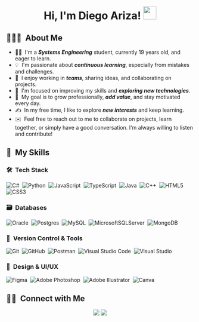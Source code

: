 <h1 align="center"> Hi, I'm Diego Ariza! <img src="https://media.giphy.com/media/hvRJCLFzcasrR4ia7z/giphy.gif" width="35"></h1>

## 👨🏻‍💻 &nbsp;About Me

* 👨‍🎓 &nbsp;I'm a ***Systems Engineering*** student, currently 19 years old, and eager to learn.
* 💡 &nbsp;I'm passionate about ***continuous learning***, especially from mistakes and challenges.
* 🤝 &nbsp;I enjoy working in ***teams***, sharing ideas, and collaborating on projects.
* 🌱 &nbsp;I'm focused on improving my skills and ***exploring new technologies***.
* 🎯 &nbsp;My goal is to grow professionally, ***add value***, and stay motivated every day.
* ✍️ &nbsp;In my free time, I like to explore ***new interests*** and keep learning.
* ✉️ &nbsp;Feel free to reach out to me to collaborate on projects, learn together, or simply have a good conversation. I'm always willing to listen and contribute!

## 💼 &nbsp;My Skills

### 🛠 &nbsp;Tech Stack

![C#](https://img.shields.io/badge/c%23-%23239120.svg?style=for-the-badge&logo=csharp&logoColor=white)&nbsp;
![Python](https://img.shields.io/badge/python-3670A0?style=for-the-badge&logo=python&logoColor=ffdd54)&nbsp;
![JavaScript](https://img.shields.io/badge/javascript-%23323330.svg?style=for-the-badge&logo=javascript&logoColor=%23F7DF1E)&nbsp;
![TypeScript](https://img.shields.io/badge/typescript-%23007ACC.svg?style=for-the-badge&logo=typescript&logoColor=white)&nbsp;
![Java](https://img.shields.io/badge/java-%23ED8B00.svg?style=for-the-badge&logo=openjdk&logoColor=white)&nbsp;
![C++](https://img.shields.io/badge/c++-%2300599C.svg?style=for-the-badge&logo=c%2B%2B&logoColor=white)&nbsp;
![HTML5](https://img.shields.io/badge/html5-%23E34F26.svg?style=for-the-badge&logo=html5&logoColor=white)&nbsp;
![CSS3](https://img.shields.io/badge/css3-%231572B6.svg?style=for-the-badge&logo=css3&logoColor=white)&nbsp;

### 🗃 &nbsp;Databases

![Oracle](https://img.shields.io/badge/Oracle-F80000?style=for-the-badge&logo=oracle&logoColor=white)&nbsp;
![Postgres](https://img.shields.io/badge/postgres-%23316192.svg?style=for-the-badge&logo=postgresql&logoColor=white)&nbsp;
![MySQL](https://img.shields.io/badge/mysql-4479A1.svg?style=for-the-badge&logo=mysql&logoColor=white)&nbsp;
![MicrosoftSQLServer](https://img.shields.io/badge/Microsoft%20SQL%20Server-CC2927?style=for-the-badge&logo=microsoft%20sql%20server&logoColor=white)&nbsp;
![MongoDB](https://img.shields.io/badge/MongoDB-%234ea94b.svg?style=for-the-badge&logo=mongodb&logoColor=white)&nbsp;

### 🧰 &nbsp;Version Control & Tools

![Git](https://img.shields.io/badge/git-%23F05033.svg?style=for-the-badge&logo=git&logoColor=white)&nbsp;
![GitHub](https://img.shields.io/badge/github-%23121011.svg?style=for-the-badge&logo=github&logoColor=white)&nbsp;
![Postman](https://img.shields.io/badge/Postman-FF6C37?style=for-the-badge&logo=postman&logoColor=white)&nbsp;
![Visual Studio Code](https://img.shields.io/badge/Visual%20Studio%20Code-0078d7.svg?style=for-the-badge&logo=visual-studio-code&logoColor=white)&nbsp;
![Visual Studio](https://img.shields.io/badge/Visual%20Studio-5C2D91.svg?style=for-the-badge&logo=visual-studio&logoColor=white)&nbsp;

### 🎨 &nbsp;Design & UI/UX

![Figma](https://img.shields.io/badge/figma-%23F24E1E.svg?style=for-the-badge&logo=figma&logoColor=white)&nbsp;
![Adobe Photoshop](https://img.shields.io/badge/adobe%20photoshop-%2331A8FF.svg?style=for-the-badge&logo=adobe%20photoshop&logoColor=white)&nbsp;
![Adobe Illustrator](https://img.shields.io/badge/adobe%20illustrator-%23FF9A00.svg?style=for-the-badge&logo=adobe%20illustrator&logoColor=white)&nbsp;
![Canva](https://img.shields.io/badge/Canva-%2300C4CC.svg?style=for-the-badge&logo=Canva&logoColor=white)&nbsp;

## 🤝🏻 &nbsp;Connect with Me

<p align="center">
<a href="https://co.linkedin.com/"><img src="https://img.shields.io/badge/linkedin-%230077B5.svg?style=for-the-badge&logo=linkedin&logoColor=white"/></a>
<a href="https://www.instagram.com/diegoandresss__/"><img src="https://img.shields.io/badge/Instagram-%23E4405F.svg?style=for-the-badge&logo=Instagram&logoColor=white"/></a>
</p>
